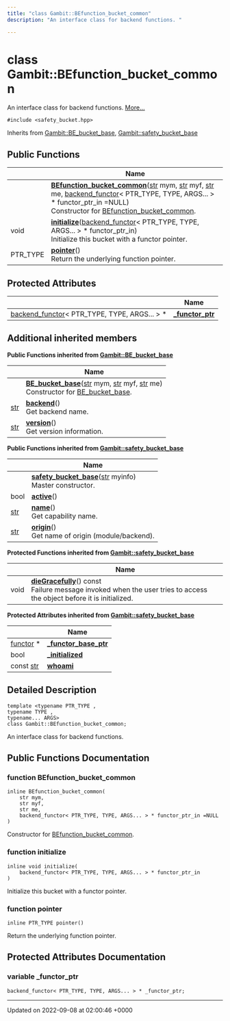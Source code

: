 ```yaml
---
title: "class Gambit::BEfunction_bucket_common"
description: "An interface class for backend functions. "

---
```


# class Gambit::BEfunction_bucket_common



An interface class for backend functions.  [More...](#detailed-description)


`#include <safety_bucket.hpp>`

Inherits from [Gambit::BE_bucket_base](/documentation/code/classes/classgambit_1_1be__bucket__base/), [Gambit::safety_bucket_base](/documentation/code/classes/classgambit_1_1safety__bucket__base/)

## Public Functions

|                | Name           |
| -------------- | -------------- |
| | **[BEfunction_bucket_common](/documentation/code/classes/classgambit_1_1befunction__bucket__common/#function-gambitbefunction-bucket-common-befunction-bucket-common)**([str](/documentation/code/namespaces/namespacegambit/#typedef-gambit-str) mym, [str](/documentation/code/namespaces/namespacegambit/#typedef-gambit-str) myf, [str](/documentation/code/namespaces/namespacegambit/#typedef-gambit-str) me, [backend_functor](/documentation/code/classes/classgambit_1_1backend__functor/)< PTR_TYPE, TYPE, ARGS... > * functor_ptr_in =NULL)<br>Constructor for [BEfunction_bucket_common](/documentation/code/classes/classgambit_1_1befunction__bucket__common/).  |
| void | **[initialize](/documentation/code/classes/classgambit_1_1befunction__bucket__common/#function-gambitbefunction-bucket-common-initialize)**([backend_functor](/documentation/code/classes/classgambit_1_1backend__functor/)< PTR_TYPE, TYPE, ARGS... > * functor_ptr_in)<br>Initialize this bucket with a functor pointer.  |
| PTR_TYPE | **[pointer](/documentation/code/classes/classgambit_1_1befunction__bucket__common/#function-gambitbefunction-bucket-common-pointer)**()<br>Return the underlying function pointer.  |

## Protected Attributes

|                | Name           |
| -------------- | -------------- |
| [backend_functor](/documentation/code/classes/classgambit_1_1backend__functor/)< PTR_TYPE, TYPE, ARGS... > * | **[_functor_ptr](/documentation/code/classes/classgambit_1_1befunction__bucket__common/#variable-gambitbefunction-bucket-common-functor-ptr)**  |

## Additional inherited members

**Public Functions inherited from [Gambit::BE_bucket_base](/documentation/code/classes/classgambit_1_1be__bucket__base/)**

|                | Name           |
| -------------- | -------------- |
| | **[BE_bucket_base](/documentation/code/classes/classgambit_1_1be__bucket__base/#function-gambitbe-bucket-base-be-bucket-base)**([str](/documentation/code/namespaces/namespacegambit/#typedef-gambit-str) mym, [str](/documentation/code/namespaces/namespacegambit/#typedef-gambit-str) myf, [str](/documentation/code/namespaces/namespacegambit/#typedef-gambit-str) me)<br>Constructor for [BE_bucket_base](/documentation/code/classes/classgambit_1_1be__bucket__base/).  |
| [str](/documentation/code/namespaces/namespacegambit/#typedef-gambit-str) | **[backend](/documentation/code/classes/classgambit_1_1be__bucket__base/#function-gambitbe-bucket-base-backend)**()<br>Get backend name.  |
| [str](/documentation/code/namespaces/namespacegambit/#typedef-gambit-str) | **[version](/documentation/code/classes/classgambit_1_1be__bucket__base/#function-gambitbe-bucket-base-version)**()<br>Get version information.  |

**Public Functions inherited from [Gambit::safety_bucket_base](/documentation/code/classes/classgambit_1_1safety__bucket__base/)**

|                | Name           |
| -------------- | -------------- |
| | **[safety_bucket_base](/documentation/code/classes/classgambit_1_1safety__bucket__base/#function-gambitsafety-bucket-base-safety-bucket-base)**([str](/documentation/code/namespaces/namespacegambit/#typedef-gambit-str) myinfo)<br>Master constructor.  |
| bool | **[active](/documentation/code/classes/classgambit_1_1safety__bucket__base/#function-gambitsafety-bucket-base-active)**() |
| [str](/documentation/code/namespaces/namespacegambit/#typedef-gambit-str) | **[name](/documentation/code/classes/classgambit_1_1safety__bucket__base/#function-gambitsafety-bucket-base-name)**()<br>Get capability name.  |
| [str](/documentation/code/namespaces/namespacegambit/#typedef-gambit-str) | **[origin](/documentation/code/classes/classgambit_1_1safety__bucket__base/#function-gambitsafety-bucket-base-origin)**()<br>Get name of origin (module/backend).  |

**Protected Functions inherited from [Gambit::safety_bucket_base](/documentation/code/classes/classgambit_1_1safety__bucket__base/)**

|                | Name           |
| -------------- | -------------- |
| void | **[dieGracefully](/documentation/code/classes/classgambit_1_1safety__bucket__base/#function-gambitsafety-bucket-base-diegracefully)**() const<br>Failure message invoked when the user tries to access the object before it is initialized.  |

**Protected Attributes inherited from [Gambit::safety_bucket_base](/documentation/code/classes/classgambit_1_1safety__bucket__base/)**

|                | Name           |
| -------------- | -------------- |
| [functor](/documentation/code/classes/classgambit_1_1functor/) * | **[_functor_base_ptr](/documentation/code/classes/classgambit_1_1safety__bucket__base/#variable-gambitsafety-bucket-base-functor-base-ptr)**  |
| bool | **[_initialized](/documentation/code/classes/classgambit_1_1safety__bucket__base/#variable-gambitsafety-bucket-base-initialized)**  |
| const [str](/documentation/code/namespaces/namespacegambit/#typedef-gambit-str) | **[whoami](/documentation/code/classes/classgambit_1_1safety__bucket__base/#variable-gambitsafety-bucket-base-whoami)**  |


## Detailed Description

```
template <typename PTR_TYPE ,
typename TYPE ,
typename... ARGS>
class Gambit::BEfunction_bucket_common;
```

An interface class for backend functions. 
## Public Functions Documentation

### function BEfunction_bucket_common

```
inline BEfunction_bucket_common(
    str mym,
    str myf,
    str me,
    backend_functor< PTR_TYPE, TYPE, ARGS... > * functor_ptr_in =NULL
)
```

Constructor for [BEfunction_bucket_common](/documentation/code/classes/classgambit_1_1befunction__bucket__common/). 

### function initialize

```
inline void initialize(
    backend_functor< PTR_TYPE, TYPE, ARGS... > * functor_ptr_in
)
```

Initialize this bucket with a functor pointer. 

### function pointer

```
inline PTR_TYPE pointer()
```

Return the underlying function pointer. 

## Protected Attributes Documentation

### variable _functor_ptr

```
backend_functor< PTR_TYPE, TYPE, ARGS... > * _functor_ptr;
```


-------------------------------

Updated on 2022-09-08 at 02:00:46 +0000